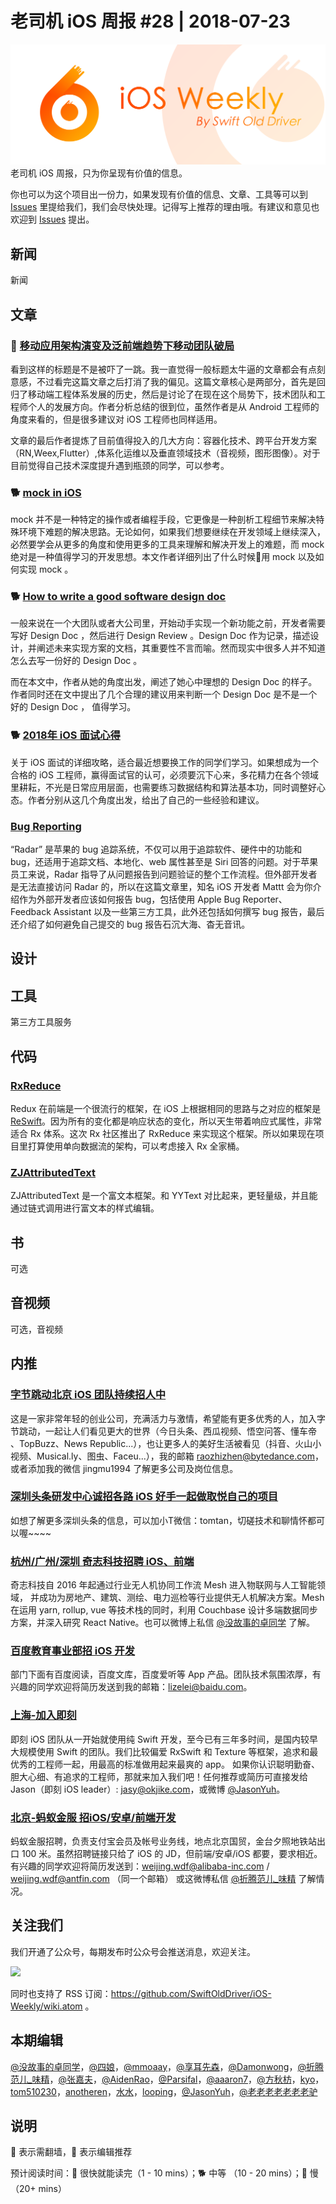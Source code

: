 # 老司机 iOS 周报 #28 | 2018-07-23

![ios-weekly](../assets/ios-weekly.png)
老司机 iOS 周报，只为你呈现有价值的信息。

你也可以为这个项目出一份力，如果发现有价值的信息、文章、工具等可以到 [Issues](https://github.com/SwiftOldDriver/iOS-Weekly/issues) 里提给我们，我们会尽快处理。记得写上推荐的理由哦。有建议和意见也欢迎到 [Issues](https://github.com/SwiftOldDriver/iOS-Weekly/issues) 提出。

## 新闻

新闻


## 文章

### 🐎 [移动应用架构演变及泛前端趋势下移动团队破局](https://mp.weixin.qq.com/s/iHehLneIYibWq6IRjuefxg)

看到这样的标题是不是被吓了一跳。我一直觉得一般标题太牛逼的文章都会有点刻意感，不过看完这篇文章之后打消了我的偏见。这篇文章核心是两部分，首先是回归了移动端工程体系发展的历史，然后是讨论了在现在这个局势下，技术团队和工程师个人的发展方向。作者分析总结的很到位，虽然作者是从 Android 工程师的角度来看的，但是很多建议对 iOS 工程师也同样适用。

文章的最后作者提炼了目前值得投入的几大方向：容器化技术、跨平台开发方案（RN,Weex,Flutter）,体系化运维以及垂直领域技术（音视频，图形图像）。对于目前觉得自己技术深度提升遇到瓶颈的同学，可以参考。

### 🐕 [mock in iOS](https://juejin.im/post/5b4ede9151882536e5177c49)

mock 并不是一种特定的操作或者编程手段，它更像是一种剖析工程细节来解决特殊环境下难题的解决思路。无论如何，如果我们想要继续在开发领域上继续深入，必然要学会从更多的角度和使用更多的工具来理解和解决开发上的难题，而 mock 绝对是一种值得学习的开发思想。本文作者详细列出了什么时候用  mock 以及如何实现 mock 。

### 🐕 [How to write a good software design doc](https://medium.freecodecamp.org/how-to-write-a-good-software-design-document-66fcf019569c)

一般来说在一个大团队或者大公司里，开始动手实现一个新功能之前，开发者需要写好 Design Doc ，然后进行 Design Review 。Design Doc 作为记录，描述设计，并阐述未来实现方案的文档，其重要性不言而喻。然而现实中很多人并不知道怎么去写一份好的 Design Doc 。

而在本文中，作者从她的角度出发，阐述了她心中理想的 Design Doc 的样子。作者同时还在文中提出了几个合理的建议用来判断一个 Design Doc 是不是一个好的 Design Doc ， 值得学习。

### 🐕 [2018年 iOS 面试心得](https://juejin.im/post/5b4cd5aae51d455b5d3efa2c)

关于 iOS 面试的详细攻略，适合最近想要换工作的同学们学习。如果想成为一个合格的 iOS 工程师，赢得面试官的认可，必须要沉下心来，多花精力在各个领域里耕耘，不光是日常应用层面，也需要练习数据结构和算法基本功，同时调整好心态。作者分别从这几个角度出发，给出了自己的一些经验和建议。

### [Bug Reporting](https://nshipster.com/bug-reporting/)

“Radar” 是苹果的 bug 追踪系统，不仅可以用于追踪软件、硬件中的功能和 bug，还适用于追踪文档、本地化、web 属性甚至是 Siri 回答的问题。对于苹果员工来说，Radar 指导了从问题报告到问题验证的整个工作流程。但外部开发者是无法直接访问 Radar 的，所以在这篇文章里，知名 iOS 开发者 Mattt 会为你介绍作为外部开发者应该如何报告 bug，包括使用 Apple Bug Reporter、Feedback Assistant 以及一些第三方工具，此外还包括如何撰写 bug 报告，最后还介绍了如何避免自己提交的 bug 报告石沉大海、杳无音讯。

## 设计

## 工具

第三方工具服务

## 代码

### [RxReduce](https://github.com/RxSwiftCommunity/RxReduce)

Redux 在前端是一个很流行的框架，在 iOS 上根据相同的思路与之对应的框架是 [ReSwift](https://github.com/ReSwift/ReSwift)。因为所有的变化都是响应状态的变化，所以天生带着响应式属性，非常适合 Rx 体系。这次 Rx 社区推出了 RxReduce 来实现这个框架。所以如果现在项目里打算使用单向数据流的架构，可以考虑接入 Rx 全家桶。

### [ZJAttributedText](https://github.com/syik/ZJAttributedText)

ZJAttributedText 是一个富文本框架。和 YYText 对比起来，更轻量级，并且能通过链式调用进行富文本的样式编辑。

## 书

可选

## 音视频

可选，音视频

## 内推

### [字节跳动北京 iOS 团队持续招人中](https://job.toutiao.com/society)

这是一家非常年轻的创业公司，充满活力与激情，希望能有更多优秀的人，加入字节跳动，一起让人们看见更大的世界（今日头条、西瓜视频、悟空问答、懂车帝 、TopBuzz、News Republic...），也让更多人的美好生活被看见（抖音、火山小视频、Musical.ly、图虫、Faceu...），我的邮箱 raozhizhen@bytedance.com，或者添加我的微信 jingmu1994 了解更多公司及岗位信息。

### [深圳头条研发中心诚招各路 iOS 好手一起做取悦自己的项目](https://job.toutiao.com/2018/spring_referral/?token=alPR8WCv8nnnc5QqtsyKjw%3D%3D&key=MTY1MDMsMTg0MTQsMjA1MjAsMTk1NjEsMTU2ODksMTc0ODk%3D)

如想了解更多深圳头条的信息，可以加小T微信：tomtan，切磋技术和聊情怀都可以喔~~~~

### [杭州/广州/深圳 奇志科技招聘 iOS、前端](https://www.lagou.com/gongsi/34872.html)

奇志科技自 2016 年起通过行业无人机协同工作流 Mesh 进入物联网与人工智能领域， 并成功为房地产、建筑、测绘、电力巡检等行业提供无人机解决方案。Mesh 在运用 yarn, rollup, vue 等技术栈的同时，利用 Couchbase 设计多端数据同步方案，并深入研究 React Native。也可以微博上私信 [@没故事的卓同学](https://weibo.com/u/1926303682) 了解。

### [百度教育事业部招 iOS 开发](https://www.baidu.com/s?wd=百度)

部门下面有百度阅读，百度文库，百度爱听等 App 产品。团队技术氛围浓厚，有兴趣的同学欢迎将简历发送到我的邮箱：lizelei@baidu.com。

### [上海-加入即刻](https://www.okjike.com/careers)

即刻 iOS 团队从一开始就使用纯 Swift 开发，至今已有三年多时间，是国内较早大规模使用 Swift 的团队。我们比较偏爱 RxSwift 和 Texture 等框架，追求和最优秀的工程师一起，用最高的标准做用起来最爽的 app。
如果你认识聪明勤奋、胆大心细、有追求的工程师，那就来加入我们吧！任何推荐或简历可直接发给 Jason（即刻 iOS leader）: jasy@okjike.com，或微博 [@JasonYuh](https://weibo.com/jasonyuh)。

### [北京-蚂蚁金服 招iOS/安卓/前端开发](https://job.alibaba.com/zhaopin/position_detail.htm?trace=qrcode_share&positionCode=GP031268&from=timeline&isappinstalled=0)

蚂蚁金服招聘，负责支付宝会员及帐号业务线，地点北京国贸，金台夕照地铁站出口 100 米。虽然招聘链接只给了 iOS 的 JD，但前端/安卓/iOS 都要，要求相近。有兴趣的同学欢迎将简历发送到：weijing.wdf@alibaba-inc.com / weijing.wdf@antfin.com （同一个邮箱） 或这微博私信 [@折腾范儿_味精](https://weibo.com/agvicking) 了解情况。

## 关注我们

我们开通了公众号，每期发布时公众号会推送消息，欢迎关注。

![](https://github.com/SwiftOldDriver/iOS-Weekly/blob/master/assets/qrcode_for_wechat.jpg?raw=true)

同时也支持了 RSS 订阅：https://github.com/SwiftOldDriver/iOS-Weekly/wiki.atom 。

## 本期编辑

[@没故事的卓同学](https://weibo.com/1926303682/profile)，[@四娘](https://kemchenj.github.io)，[@mmoaay](https://weibo.com/u/1302422271)，[@享耳先森](https://github.com/iblacksun)，[@Damonwong](https://weibo.com/damonone)，[@折腾范儿_味精](http://weibo.com/agvicking)，[@张嘉夫](https://weibo.com/2949394297)，[@AidenRao](https://weibo.com/AidenRao)，[@Parsifal](https://weibo.com/parsifalchang)，[@aaaron7](https://weibo.com/aaaron7)，[@方秋枋](https://weibo.com/100mango)，[kyo](https://github.com/KyoLi)，[tom510230](https://xiaozhuanlan.com/u/6682065345)，[anotheren](https://anotheren.com)，[水水](https://www.xuyanlan.com)，[looping](https://github.com/looping)，[@JasonYuh](https://weibo.com/jasonyuh)，[@老老老老老老老驴](https://weibo.com/u/6090610445)

## 说明

🚧 表示需翻墙，🌟 表示编辑推荐

预计阅读时间：🐎 很快就能读完（1 - 10 mins）；🐕 中等 （10 - 20 mins）；🐢 慢（20+ mins）
